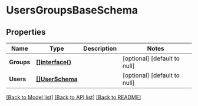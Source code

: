 # UsersGroupsBaseSchema

## Properties

| Name       | Type                              | Description | Notes                        |
| ---------- | --------------------------------- | ----------- | ---------------------------- |
| **Groups** | [**[]interface{}**](map.md)       |             | [optional] [default to null] |
| **Users**  | [**[]UserSchema**](userSchema.md) |             | [optional] [default to null] |

[[Back to Model list]](../README.md#documentation-for-models) [[Back to API list]](../README.md#documentation-for-api-endpoints) [[Back to README]](../README.md)
